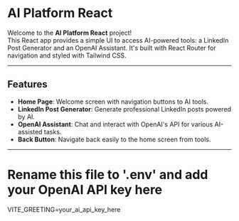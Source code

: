 # AI Platform React

Welcome to the **AI Platform React** project!  
This React app provides a simple UI to access AI-powered tools: a LinkedIn Post Generator and an OpenAI Assistant. It's built with React Router for navigation and styled with Tailwind CSS.

---

## Features

- **Home Page**: Welcome screen with navigation buttons to AI tools.
- **LinkedIn Post Generator**: Generate professional LinkedIn posts powered by AI.
- **OpenAI Assistant**: Chat and interact with OpenAI's API for various AI-assisted tasks.
- **Back Button**: Navigate back easily to the home screen from tools.

---




# Rename this file to '.env' and add your OpenAI API key here

VITE_GREETING=your_ai_api_key_here
